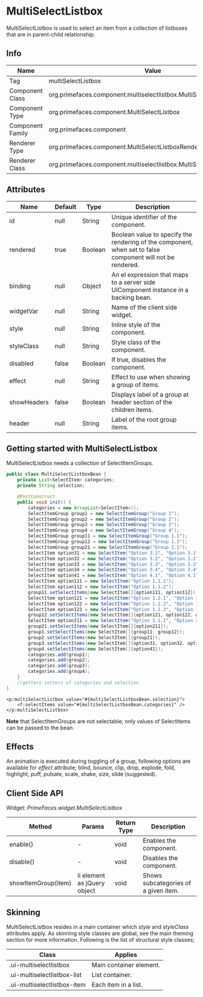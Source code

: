 # MultiSelectListbox

MultiSelectListbox is used to select an item from a collection of listboxes that are in parent-child
relationship.

## Info

| Name | Value |
| --- | --- |
| Tag | multiSelectListbox
| Component Class | org.primefaces.component.multiselectlistbox.MultiSelectListbox
| Component Type | org.primefaces.component.MultiSelectListbox
| Component Family | org.primefaces.component |
| Renderer Type | org.primefaces.component.MultiSelectListboxRenderer
| Renderer Class | org.primefaces.component.multiselectlistbox.MultiSelectListboxRenderer

## Attributes

| Name | Default | Type | Description | 
| --- | --- | --- | --- |
id | null | String | Unique identifier of the component.
rendered | true | Boolean | Boolean value to specify the rendering of the component, when set to false component will not be rendered.
binding | null | Object | An el expression that maps to a server side UIComponent instance in a backing bean.
widgetVar | null | String | Name of the client side widget.
style | null | String | Inline style of the component.
styleClass | null | String | Style class of the component.
disabled | false | Boolean | If true, disables the component.
effect | null | String | Effect to use when showing a group of items.
showHeaders | false | Boolean | Displays label of a group at header section of the children items.
header | null | String | Label of the root group items.

## Getting started with MultiSelectListbox
MultiSelectListbox needs a collection of SelectItemGroups.

```java
public class MultiSelectListboxBean {
    private List<SelectItem> categories;
    private String selection;

    @PostConstruct
    public void init() {
        categories = new ArrayList<SelectItem>();
        SelectItemGroup group1 = new SelectItemGroup("Group 1");
        SelectItemGroup group2 = new SelectItemGroup("Group 2");
        SelectItemGroup group3 = new SelectItemGroup("Group 3");
        SelectItemGroup group4 = new SelectItemGroup("Group 4");
        SelectItemGroup group11 = new SelectItemGroup("Group 1.1");
        SelectItemGroup group12 = new SelectItemGroup("Group 1.2");
        SelectItemGroup group21 = new SelectItemGroup("Group 2.1");
        SelectItem option31 = new SelectItem("Option 3.1", "Option 3.1");
        SelectItem option32 = new SelectItem("Option 3.2", "Option 3.2");
        SelectItem option33 = new SelectItem("Option 3.3", "Option 3.3");
        SelectItem option34 = new SelectItem("Option 3.4", "Option 3.4");
        SelectItem option41 = new SelectItem("Option 4.1", "Option 4.1");
        SelectItem option111 = new SelectItem("Option 1.1.1");
        SelectItem option112 = new SelectItem("Option 1.1.2");
        group11.setSelectItems(new SelectItem[]{option111, option112});
        SelectItem option121 = new SelectItem("Option 1.2.1", "Option 1.2.1");
        SelectItem option122 = new SelectItem("Option 1.2.2", "Option 1.2.2");
        SelectItem option123 = new SelectItem("Option 1.2.3", "Option 1.2.3");
        group12.setSelectItems(new SelectItem[]{option121, option122, option123});
        SelectItem option211 = new SelectItem("Option 2.1.1", "Option 2.1.1");
        group21.setSelectItems(new SelectItem[]{option211});
        group1.setSelectItems(new SelectItem[]{group11, group12});
        group2.setSelectItems(new SelectItem[]{group21});
        group3.setSelectItems(new SelectItem[]{option31, option32, option33, option34});
        group4.setSelectItems(new SelectItem[]{option41});
        categories.add(group1);
        categories.add(group2);
        categories.add(group3);
        categories.add(group4);
    }
    //getters-setters of categories and selection
}
```

```xhtml
<p:multiSelectListbox value="#{multiSelectListboxBean.selection}">
    <f:selectItems value="#{multiSelectListboxBean.categories}" />
</p:multiSelectListbox>
```
**Note** that SelectItemGroups are not selectable, only values of SelectItems can be passed to the bean.

## Effects
An animation is executed during toggling of a group, following options are available for _effect_
attribute; blind, bounce, clip, drop, explode, fold, highlight, puff, pulsate, scale, shake, size, slide
(suggested).

## Client Side API
Widget: _PrimeFaces.widget.MultiSelectListbox_

| Method | Params | Return Type | Description | 
| --- | --- | --- | --- | 
enable() | - | void | Enables the component.
disable() | - | void | Disables the component.
showItemGroup(item) | li element as jQuery object | void | Shows subcategories of a given item.

## Skinning
MultiSelectListbox resides in a main container which _style_ and _styleClass_ attributes apply. As
skinning style classes are global, see the main theming section for more information. Following is
the list of structural style classes;

| Class | Applies | 
| --- | --- | 
.ui-multiselectlistbox | Main container element.
.ui-multiselectlistbox-list | List container.
.ui-multiselectlistbox-item | Each item in a list.
